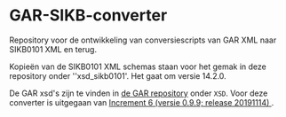 # GAR-SIKB-converter
Repository voor de ontwikkeling van conversiescripts van GAR XML naar SIKB0101 XML en terug.

Kopieën van de SIKB0101 XML schemas staan voor het gemak in deze repository onder ''xsd_sikb0101'. Het gaat om versie 14.2.0. 

De GAR xsd's zijn te vinden in [de GAR repository](https://github.com/BROprogramma/GAR) onder ``XSD``. Voor deze converter is uitgegaan van [Increment 6 (versie 0.9.9; release 20191114)
](https://github.com/BROprogramma/GAR/releases/tag/wv-im-gar-20191114). 